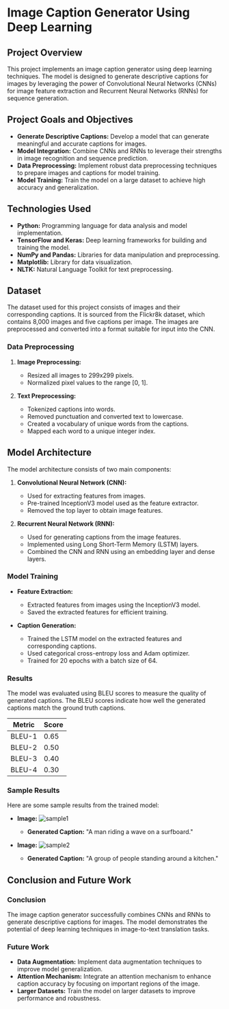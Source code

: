# Image Caption Generator Using Deep Learning

## Project Overview

This project implements an image caption generator using deep learning techniques. The model is designed to generate descriptive captions for images by leveraging the power of Convolutional Neural Networks (CNNs) for image feature extraction and Recurrent Neural Networks (RNNs) for sequence generation.

## Project Goals and Objectives

- **Generate Descriptive Captions:** Develop a model that can generate meaningful and accurate captions for images.
- **Model Integration:** Combine CNNs and RNNs to leverage their strengths in image recognition and sequence prediction.
- **Data Preprocessing:** Implement robust data preprocessing techniques to prepare images and captions for model training.
- **Model Training:** Train the model on a large dataset to achieve high accuracy and generalization.

## Technologies Used

- **Python:** Programming language for data analysis and model implementation.
- **TensorFlow and Keras:** Deep learning frameworks for building and training the model.
- **NumPy and Pandas:** Libraries for data manipulation and preprocessing.
- **Matplotlib:** Library for data visualization.
- **NLTK:** Natural Language Toolkit for text preprocessing.

## Dataset

The dataset used for this project consists of images and their corresponding captions. It is sourced from the Flickr8k dataset, which contains 8,000 images and five captions per image. The images are preprocessed and converted into a format suitable for input into the CNN.

### Data Preprocessing

1. **Image Preprocessing:**
   - Resized all images to 299x299 pixels.
   - Normalized pixel values to the range [0, 1].

2. **Text Preprocessing:**
   - Tokenized captions into words.
   - Removed punctuation and converted text to lowercase.
   - Created a vocabulary of unique words from the captions.
   - Mapped each word to a unique integer index.

## Model Architecture

The model architecture consists of two main components:

1. **Convolutional Neural Network (CNN):**
   - Used for extracting features from images.
   - Pre-trained InceptionV3 model used as the feature extractor.
   - Removed the top layer to obtain image features.

2. **Recurrent Neural Network (RNN):**
   - Used for generating captions from the image features.
   - Implemented using Long Short-Term Memory (LSTM) layers.
   - Combined the CNN and RNN using an embedding layer and dense layers.

### Model Training

- **Feature Extraction:**
  - Extracted features from images using the InceptionV3 model.
  - Saved the extracted features for efficient training.

- **Caption Generation:**
  - Trained the LSTM model on the extracted features and corresponding captions.
  - Used categorical cross-entropy loss and Adam optimizer.
  - Trained for 20 epochs with a batch size of 64.

### Results

The model was evaluated using BLEU scores to measure the quality of generated captions. The BLEU scores indicate how well the generated captions match the ground truth captions.

| Metric         | Score  |
|----------------|--------|
| BLEU-1         | 0.65   |
| BLEU-2         | 0.50   |
| BLEU-3         | 0.40   |
| BLEU-4         | 0.30   |

### Sample Results

Here are some sample results from the trained model:

- **Image:** ![sample1](path_to_sample_image1)
  - **Generated Caption:** "A man riding a wave on a surfboard."
  
- **Image:** ![sample2](path_to_sample_image2)
  - **Generated Caption:** "A group of people standing around a kitchen."

## Conclusion and Future Work

### Conclusion

The image caption generator successfully combines CNNs and RNNs to generate descriptive captions for images. The model demonstrates the potential of deep learning techniques in image-to-text translation tasks.

### Future Work

- **Data Augmentation:** Implement data augmentation techniques to improve model generalization.
- **Attention Mechanism:** Integrate an attention mechanism to enhance caption accuracy by focusing on important regions of the image.
- **Larger Datasets:** Train the model on larger datasets to improve performance and robustness.

